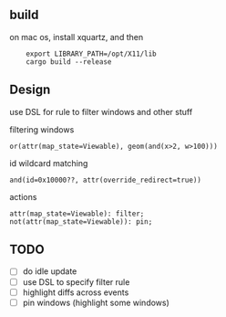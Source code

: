 ## build

on mac os, install xquartz, and then
```
    export LIBRARY_PATH=/opt/X11/lib
    cargo build --release
```

## Design
use DSL for rule to filter windows and other stuff

filtering windows
```
or(attr(map_state=Viewable), geom(and(x>2, w>100)))
```

id wildcard matching
```
and(id=0x10000??, attr(override_redirect=true))
```

actions
```
attr(map_state=Viewable): filter;
not(attr(map_state=Viewable)): pin;
```

## TODO

- [ ] do idle update
- [ ] use DSL to specify filter rule
- [ ] highlight diffs across events
- [ ] pin windows (highlight some windows) 

